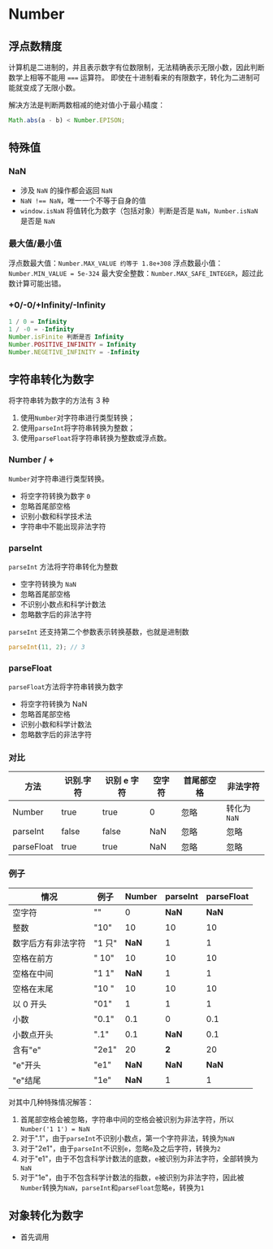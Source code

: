 # Number

## 浮点数精度

计算机是二进制的，并且表示数字有位数限制，无法精确表示无限小数，因此判断数学上相等不能用 `===` 运算符。
即使在十进制看来的有限数字，转化为二进制可能就变成了无限小数。

解决方法是判断两数相减的绝对值小于最小精度：

```js
Math.abs(a - b) < Number.EPISON;
```

## 特殊值

### NaN

- 涉及 `NaN` 的操作都会返回 `NaN`
- `NaN !== NaN`，唯一一个不等于自身的值
- `window.isNaN` 将值转化为数字（包括对象）判断是否是 `NaN`，`Number.isNaN` 是否是 `NaN`

### 最大值/最小值

浮点数最大值：`Number.MAX_VALUE 约等于 1.8e+308`
浮点数最小值：`Number.MIN_VALUE = 5e-324`
最大安全整数：`Number.MAX_SAFE_INTEGER`，超过此数计算可能出错。

### +0/-0/+Infinity/-Infinity

```js
1 / 0 = Infinity
1 / -0 = -Infinity
Number.isFinite 判断是否 Infinity
Number.POSITIVE_INFINITY = Infinity
Number.NEGETIVE_INFINITY = -Infinity
```

## 字符串转化为数字

将字符串转为数字的方法有 3 种

1. 使用`Number`对字符串进行类型转换；
2. 使用`parseInt`将字符串转换为整数；
3. 使用`parseFloat`将字符串转换为整数或浮点数。

### Number / +

`Number`对字符串进行类型转换。

- 将空字符转换为数字 `0`
- 忽略首尾部空格
- 识别小数和科学技术法
- 字符串中不能出现非法字符

### parseInt

`parseInt` 方法将字符串转化为整数

- 空字符转换为 `NaN`
- 忽略首尾部空格
- 不识别小数点和科学计数法
- 忽略数字后的非法字符

`parseInt` 还支持第二个参数表示转换基数，也就是进制数

```js
parseInt(11, 2); // 3
```

### parseFloat

`parseFloat`方法将字符串转换为数字

- 将空字符转换为 NaN
- 忽略首尾部空格
- 识别小数和科学计数法
- 忽略数字后的非法字符

### 对比

| 方法       | 识别.字符 | 识别 e 字符 | 空字符 | 首尾部空格 | 非法字符    |
| ---------- | --------- | ----------- | ------ | ---------- | ----------- |
| Number     | true      | true        | 0      | 忽略       | 转化为`NaN` |
| parseInt   | false     | false       | NaN    | 忽略       | 忽略        |
| parseFloat | true      | true        | NaN    | 忽略       | 忽略        |

### 例子

| 情况               | 例子   | Number  | parseInt | parseFloat |
| ------------------ | ------ | ------- | -------- | ---------- |
| 空字符             | ""     | 0       | **NaN**  | **NaN**    |
| 整数               | "10"   | 10      | 10       | 10         |
| 数字后方有非法字符 | "1 只" | **NaN** | 1        | 1          |
| 空格在前方         | " 10"  | 10      | 10       | 10         |
| 空格在中间         | "1 1"  | **NaN** | 1        | 1          |
| 空格在末尾         | "10 "  | 10      | 10       | 10         |
| 以 0 开头          | "01"   | 1       | 1        | 1          |
| 小数               | "0.1"  | 0.1     | 0        | 0.1        |
| 小数点开头         | ".1"   | 0.1     | **NaN**  | 0.1        |
| 含有"e"            | "2e1"  | 20      | **2**    | 20         |
| "e"开头            | "e1"   | **NaN** | **NaN**  | **NaN**    |
| "e"结尾            | "1e"   | **NaN** | 1        | 1          |

对其中几种特殊情况解答：

1. 首尾部空格会被忽略，字符串中间的空格会被识别为非法字符，所以`Number('1 1') = NaN`
2. 对于".1"，由于`parseInt`不识别小数点，第一个字符非法，转换为`NaN`
3. 对于"2e1"，由于`parseInt`不识别`e`，忽略`e`及之后字符，转换为`2`
4. 对于"e1"，由于不包含科学计数法的底数，`e`被识别为非法字符，全部转换为`NaN`
5. 对于"1e"，由于不包含科学计数法的指数，`e`被识别为非法字符，因此被`Number`转换为`NaN`，`parseInt`和`parseFloat`忽略`e`，转换为`1`

## 对象转化为数字

- 首先调用
